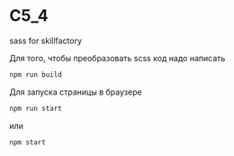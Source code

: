 # C5_4
sass for skillfactory

Для того, чтобы преобразовать scss код надо написать 

```sh
npm run build
```

Для запуска страницы в браузере

```sh
npm run start
```

или 

```sh
npm start
```

